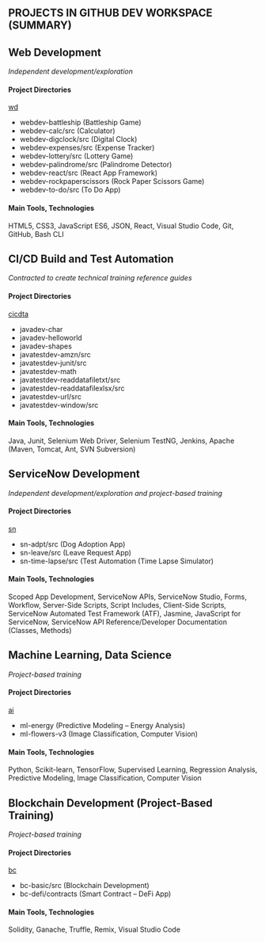 ## PROJECTS IN GITHUB DEV WORKSPACE (SUMMARY)

## Web Development 
_Independent development/exploration_

#### Project Directories
[wd](https://github.com/consultant-github/projects2/tree/main/wd)
- webdev-battleship (Battleship Game)
- webdev-calc/src (Calculator)
- webdev-digclock/src (Digital Clock)
- webdev-expenses/src (Expense Tracker)
- webdev-lottery/src (Lottery Game)
- webdev-palindrome/src (Palindrome Detector)	
- webdev-react/src (React App Framework)
- webdev-rockpaperscissors (Rock Paper Scissors Game)
- webdev-to-do/src (To Do App)

#### Main Tools, Technologies
HTML5, CSS3, JavaScript ES6, JSON, React, Visual Studio Code, Git, GitHub, Bash CLI


## CI/CD Build and Test Automation 
_Contracted to create technical training reference guides_

#### Project Directories
[cicdta](https://github.com/consultant-github/projects2/tree/main/ta)
- javadev-char		
- javadev-helloworld
- javadev-shapes
- javatestdev-amzn/src
- javatestdev-junit/src
- javatestdev-math
- javatestdev-readdatafiletxt/src
- javatestdev-readdatafilexlsx/src
- javatestdev-url/src
- javatestdev-window/src

#### Main Tools, Technologies
Java, Junit, Selenium Web Driver, Selenium TestNG, Jenkins, Apache (Maven, Tomcat, Ant, SVN Subversion)


## ServiceNow Development
_Independent development/exploration and project-based training_

#### Project Directories
[sn](https://github.com/consultant-github/projects2/tree/main/sn)
- sn-adpt/src (Dog Adoption App)
- sn-leave/src (Leave Request App)
- sn-time-lapse/src (Test Automation (Time Lapse Simulator)

#### Main Tools, Technologies 
Scoped App Development, ServiceNow APIs, ServiceNow Studio, Forms, Workflow, Server-Side Scripts, Script Includes, Client-Side Scripts, ServiceNow Automated Test Framework (ATF), Jasmine, JavaScript for ServiceNow, ServiceNow API Reference/Developer Documentation (Classes, Methods)


## Machine Learning, Data Science
_Project-based training_

#### Project Directories
[ai](https://github.com/consultant-github/projects2/tree/main/ai)
- ml-energy (Predictive Modeling – Energy Analysis)
- ml-flowers-v3 (Image Classification, Computer Vision)

#### Main Tools, Technologies
Python, Scikit-learn, TensorFlow, Supervised Learning, Regression Analysis, Predictive Modeling, Image Classification, Computer Vision


## Blockchain Development (Project-Based Training)
_Project-based training_

#### Project Directories
[bc](https://github.com/consultant-github/projects2/tree/main/bc)
- bc-basic/src	 (Blockchain Development)
- bc-defi/contracts (Smart Contract – DeFi App)

#### Main Tools, Technologies
Solidity, Ganache, Truffle, Remix, Visual Studio Code
